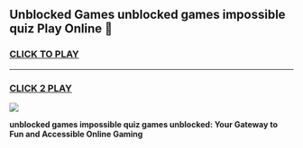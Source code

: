 
## Unblocked Games unblocked games impossible quiz Play Online 👋
<h3>
<a href="https://news.freeplayer.one?title=unblocked_games_impossible_quiz&ref=17F">CLICK TO PLAY</a></h3>
<hr>

<h3>
<a href="https://news.freeplayer.one?title=unblocked_games_impossible_quiz&ref=17F">CLICK 2 PLAY</a>
  
</h3>

<a href="https://news.freeplayer.one?title=unblocked_games_impossible_quiz&ref=17F/"><img src="https://clearcache.store/games.png"></a>


**unblocked games impossible quiz games unblocked: Your Gateway to Fun and Accessible Online Gaming**
